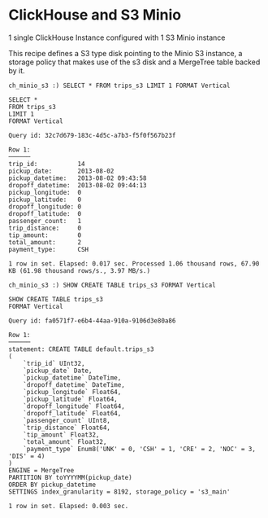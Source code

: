 # ClickHouse and S3 Minio

1 single ClickHouse Instance configured with 1 S3 Minio instance

This recipe defines a S3 type disk pointing to the Minio S3 instance, a storage policy that makes use of the s3 disk and a MergeTree table backed by it.

```
ch_minio_s3 :) SELECT * FROM trips_s3 LIMIT 1 FORMAT Vertical

SELECT *
FROM trips_s3
LIMIT 1
FORMAT Vertical

Query id: 32c7d679-183c-4d5c-a7b3-f5f0f567b23f

Row 1:
──────
trip_id:           14
pickup_date:       2013-08-02
pickup_datetime:   2013-08-02 09:43:58
dropoff_datetime:  2013-08-02 09:44:13
pickup_longitude:  0
pickup_latitude:   0
dropoff_longitude: 0
dropoff_latitude:  0
passenger_count:   1
trip_distance:     0
tip_amount:        0
total_amount:      2
payment_type:      CSH

1 row in set. Elapsed: 0.017 sec. Processed 1.06 thousand rows, 67.90 KB (61.98 thousand rows/s., 3.97 MB/s.)

ch_minio_s3 :) SHOW CREATE TABLE trips_s3 FORMAT Vertical

SHOW CREATE TABLE trips_s3
FORMAT Vertical

Query id: fa0571f7-e6b4-44aa-910a-9106d3e80a86

Row 1:
──────
statement: CREATE TABLE default.trips_s3
(
    `trip_id` UInt32,
    `pickup_date` Date,
    `pickup_datetime` DateTime,
    `dropoff_datetime` DateTime,
    `pickup_longitude` Float64,
    `pickup_latitude` Float64,
    `dropoff_longitude` Float64,
    `dropoff_latitude` Float64,
    `passenger_count` UInt8,
    `trip_distance` Float64,
    `tip_amount` Float32,
    `total_amount` Float32,
    `payment_type` Enum8('UNK' = 0, 'CSH' = 1, 'CRE' = 2, 'NOC' = 3, 'DIS' = 4)
)
ENGINE = MergeTree
PARTITION BY toYYYYMM(pickup_date)
ORDER BY pickup_datetime
SETTINGS index_granularity = 8192, storage_policy = 's3_main'

1 row in set. Elapsed: 0.003 sec.
```


